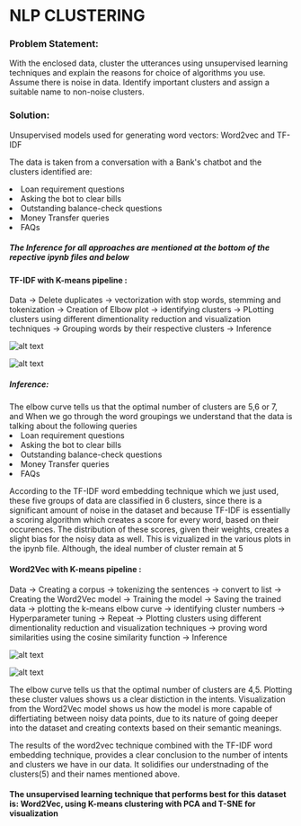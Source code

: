 # NLP CLUSTERING
<h3>Problem Statement:</h3>With the enclosed data, cluster the utterances using unsupervised learning techniques
and explain the reasons for choice of algorithms you use. Assume there is noise in data.
Identify important clusters and assign a suitable name to non-noise clusters.

<h3>Solution:</h2>

Unsupervised models used for generating word vectors: Word2vec and TF-IDF

The data is taken from a conversation with a Bank's chatbot and the clusters identified are:
  
<li>Loan requirement questions</li>
<li>Asking the bot to clear bills</li>
<li>Outstanding balance-check questions</li>
<li>Money Transfer queries</li>
<li>FAQs</li>

<h5>The Inference for all approaches are mentioned at the bottom of the repective ipynb files and below</h5>


<h4>TF-IDF with K-means pipeline :</h4>

Data -> Delete duplicates -> vectorization with stop words, stemming and tokenization -> Creation of Elbow plot -> identifying clusters -> PLotting clusters using different dimentionality reduction and visualization techniques -> Grouping words by their respective clusters -> Inference

![alt text](https://github.com/Vinaddy/K.AI--Take-home/blob/master/tf-idf_elbow.png)

![alt text](https://github.com/Vinaddy/K.AI--Take-home/blob/master/tf-idf-pca.png) 

<h5>Inference:</h5>
The elbow curve tells us that the optimal number of clusters are 5,6 or 7, and When we go through the word groupings we understand that the data is talking about the following queries

<li>Loan requirement questions</li>
<li>Asking the bot to clear bills</li>
<li>Outstanding balance-check questions</li>
<li>Money Transfer queries</li>
<li>FAQs</li>

According to the TF-IDF word embedding technique which we just used, these five groups of data are classified in 6 clusters, since there is a significant amount of noise in the dataset and because TF-IDF is essentially a scoring algorithm which creates a score for every word, based on their occurences. The distribution of these scores, given their weights, creates a slight bias for the noisy data as well. This is vizualized in the various plots in the ipynb file. Although, the ideal number of cluster remain at 5


<h4>Word2Vec with K-means pipeline :</h4>

Data -> Creating a corpus -> tokenizing the sentences -> convert to list -> Creating the Word2Vec model -> Training the model 
-> Saving the trained data -> plotting the k-means elbow curve -> identifying cluster numbers -> Hyperparameter tuning -> Repeat -> Plotting clusters using different dimentionality reduction and visualization techniques -> proving word similarities using the cosine similarity function -> Inference


![alt text](https://github.com/Vinaddy/K.AI--Take-home/blob/master/w2v_elbow.png) 

![alt text](https://github.com/Vinaddy/K.AI--Take-home/blob/master/w2v-pca.png) 



The elbow curve tells us that the optimal number of clusters are 4,5. Plotting these cluster values shows us a clear distiction in the intents. Visualization from the Word2Vec model shows us how the model is more capable of differtiating between noisy data points, due to its nature of going deeper into the dataset and creating contexts based on their semantic meanings.

The results of the word2vec technique combined with the TF-IDF word embedding technique, provides a clear conclusion to the number of intents and clusters we have in our data. It solidifies our understnading of the clusters(5) and their names mentioned above.

<h4> The unsupervised learning technique that performs best for this dataset is: Word2Vec, using K-means clustering with PCA and T-SNE for visualization</h4>
